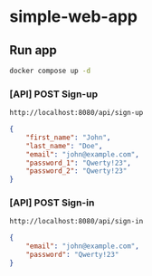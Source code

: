 # simple-web-app

## Run app

```sh
docker compose up -d
```

### [API] POST Sign-up

```sh
http://localhost:8080/api/sign-up
```
```json
{
	"first_name": "John",
	"last_name": "Doe",
	"email": "john@example.com",
	"password_1": "Qwerty!23",
	"password_2": "Qwerty!23"
}
```

### [API] POST Sign-in

```sh
http://localhost:8080/api/sign-in
```
```json
{
	"email": "john@example.com",
	"password": "Qwerty!23"
}
```
